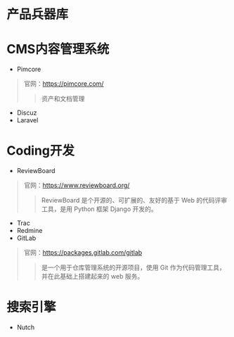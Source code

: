 # 产品兵器库

# CMS内容管理系统

* Pimcore
>官网：https://pimcore.com/
>>资产和文档管理
* Discuz
* Laravel


# Coding开发
* ReviewBoard
>官网：https://www.reviewboard.org/
>>ReviewBoard 是个开源的、可扩展的、友好的基于 Web 的代码评审工具，是用 Python 框架 Django 开发的。
* Trac
* Redmine
* GitLab
>官网：https://packages.gitlab.com/gitlab
>>是一个用于仓库管理系统的开源项目，使用 Git 作为代码管理工具，并在此基础上搭建起来的 web 服务。

# 搜索引擎
* Nutch
